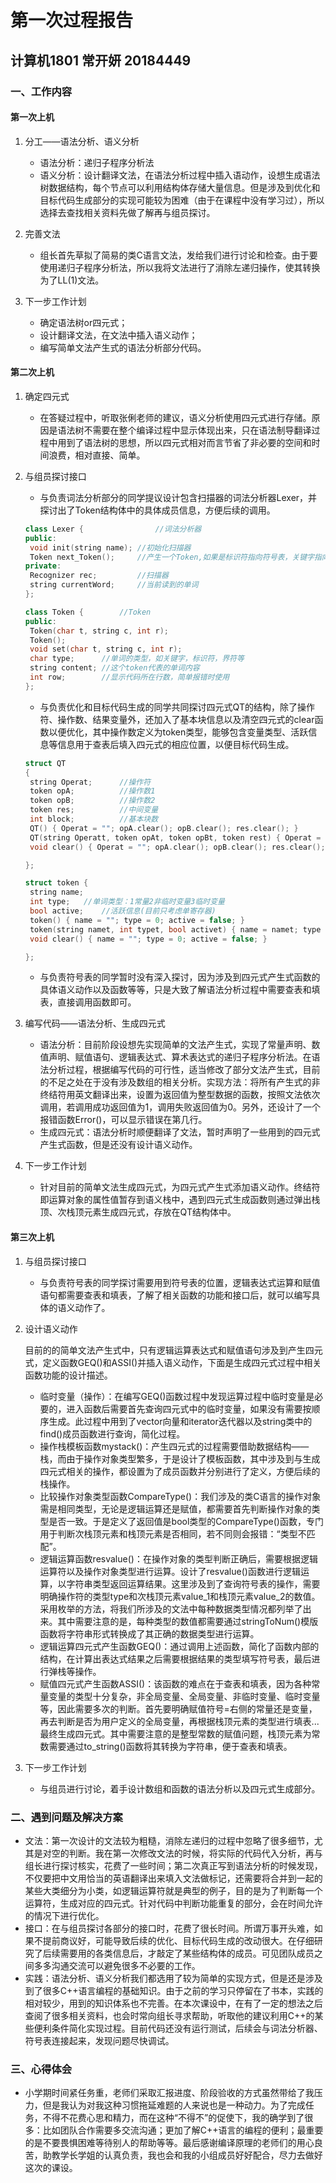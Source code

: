 # 第一次过程报告

## 计算机1801 常开妍 20184449

### 一、工作内容

#### 第一次上机

1. 分工——语法分析、语义分析

   - 语法分析：递归子程序分析法
   - 语义分析：设计翻译文法，在语法分析过程中插入语动作，设想生成语法树数据结构，每个节点可以利用结构体存储大量信息。但是涉及到优化和目标代码生成部分的实现可能较为困难（由于在课程中没有学习过），所以选择去查找相关资料先做了解再与组员探讨。
2. 完善文法

   - 组长首先草拟了简易的类C语言文法，发给我们进行讨论和检查。由于要使用递归子程序分析法，所以我将文法进行了消除左递归操作，使其转换为了LL(1)文法。
3. 下一步工作计划

   - 确定语法树or四元式；
   - 设计翻译文法，在文法中插入语义动作；
   - 编写简单文法产生式的语法分析部分代码。

#### 第二次上机

1. 确定四元式

   - 在答疑过程中，听取张俐老师的建议，语义分析使用四元式进行存储。原因是语法树不需要在整个编译过程中显示体现出来，只在语法制导翻译过程中用到了语法树的思想，所以四元式相对而言节省了非必要的空间和时间浪费，相对直接、简单。

2. 与组员探讨接口

   - 与负责词法分析部分的同学提议设计包含扫描器的词法分析器Lexer，并探讨出了Token结构体中的具体成员信息，方便后续的调用。

   ```c++
   class Lexer {				//词法分析器
   public:
   	void init(string name);	//初始化扫描器
   	Token next_Token();		//产生一个Token,如果是标识符指向符号表，关键字指向关键字表，界符指向界符表，常量指向常量表
   private:
   	Recognizer rec;			//扫描器
   	string currentWord;		//当前读到的单词
   };
   ```

   ```c++
   class Token {		//Token
   public:
   	Token(char t, string c, int r);
   	Token();
   	void set(char t, string c, int r);
   	char type;		//单词的类型，如关键字，标识符，界符等
   	string content;	//这个token代表的单词内容
   	int row;		//显示代码所在行数，简单报错时使用
   };
   ```

   - 与负责优化和目标代码生成的同学共同探讨四元式QT的结构，除了操作符、操作数、结果变量外，还加入了基本块信息以及清空四元式的clear函数以便优化，其中操作数定义为token类型，能够包含变量类型、活跃信息等信息用于查表后填入四元式的相应位置，以便目标代码生成。

   ```c++
   struct QT
   {
   	string Operat;		//操作符
   	token opA;			//操作数1
   	token opB;			//操作数2
   	token res;			//中间变量
   	int block;			//基本块数
   	QT() { Operat = ""; opA.clear(); opB.clear(); res.clear(); }
   	QT(string Operatt, token opAt, token opBt, token rest) { Operat = Operatt; opA = opAt; opB = opBt; res = rest; }
   	void clear() { Operat = ""; opA.clear(); opB.clear(); res.clear(); }
   
   };
   ```

   ```c++
   struct token {
   	string name;
   	int type;	//单词类型：1常量2非临时变量3临时变量
   	bool active;	//活跃信息(目前只考虑单寄存器)
   	token() { name = ""; type = 0; active = false; }
   	token(string namet, int typet, bool activet) { name = namet; type = typet; active = activet; }
   	void clear() { name = ""; type = 0; active = false; }
   
   };
   ```

   - 与负责符号表的同学暂时没有深入探讨，因为涉及到四元式产生式函数的具体语义动作以及函数等等，只是大致了解语法分析过程中需要查表和填表，直接调用函数即可。

3. 编写代码——语法分析、生成四元式

   - 语法分析：目前阶段设想先实现简单的文法产生式，实现了常量声明、数值声明、赋值语句、逻辑表达式、算术表达式的递归子程序分析法。在语法分析过程，根据编写代码的可行性，适当修改了部分文法产生式，目前的不足之处在于没有涉及数组的相关分析。实现方法：将所有产生式的非终结符用英文翻译出来，设置为返回值为整型数据的函数，按照文法依次调用，若调用成功返回值为1，调用失败返回值为0。另外，还设计了一个报错函数Error()，可以显示错误在第几行。
   - 生成四元式：语法分析时顺便翻译了文法，暂时声明了一些用到的四元式产生式函数，但是还没有设计语义动作。

4. 下一步工作计划

   - 针对目前的简单文法生成四元式，为四元式产生式添加语义动作。终结符即运算对象的属性值暂存到语义栈中，遇到四元式生成函数则通过弹出栈顶、次栈顶元素生成四元式，存放在QT结构体中。

#### 第三次上机

1. 与组员探讨接口

   - 与负责符号表的同学探讨需要用到符号表的位置，逻辑表达式运算和赋值语句都需要查表和填表，了解了相关函数的功能和接口后，就可以编写具体的语义动作了。

2. 设计语义动作

   目前的的简单文法产生式中，只有逻辑运算表达式和赋值语句涉及到产生四元式，定义函数GEQ()和ASSI()并插入语义动作，下面是生成四元式过程中相关函数功能的设计描述。

   - 临时变量（操作）：在编写GEQ()函数过程中发现运算过程中临时变量是必要的，进入函数后需要首先查询四元式中的临时变量，如果没有需要按顺序生成。此过程中用到了vector向量和iterator迭代器以及string类中的find()成员函数进行查询，简化过程。
   - 操作栈模板函数mystack()：产生四元式的过程需要借助数据结构——栈，而由于操作对象类型繁多，于是设计了模板函数，其中涉及到与生成四元式相关的操作，都设置为了成员函数并分别进行了定义，方便后续的栈操作。
   - 比较操作对象类型函数CompareType()：我们涉及的类C语言的操作对象需是相同类型，无论是逻辑运算还是赋值，都需要首先判断操作对象的类型是否一致。于是定义了返回值是bool类型的CompareType()函数，专门用于判断次栈顶元素和栈顶元素是否相同，若不同则会报错：“类型不匹配”。
   - 逻辑运算函数resvalue()：在操作对象的类型判断正确后，需要根据逻辑运算符以及操作对象类型进行运算。设计了resvalue()函数进行逻辑运算，以字符串类型返回运算结果。这里涉及到了查询符号表的操作，需要明确操作符的类型type和次栈顶元素value_1和栈顶元素value_2的数值。采用枚举的方法，将我们所涉及的文法中每种数据类型情况都列举了出来。其中需要注意的是，每种类型的数值都需要通过stringToNum()模版函数将字符串形式转换成了其正确的数据类型进行运算。
   - 逻辑运算四元式产生函数GEQ()：通过调用上述函数，简化了函数内部的结构，在计算出表达式结果之后需要根据结果的类型填写符号表，最后进行弹栈等操作。
   - 赋值四元式产生函数ASSI()：该函数的难点在于查表和填表，因为各种常量变量的类型十分复杂，非全局变量、全局变量、非临时变量、临时变量等，因此需要多次的判断。首先要明确赋值符号=右侧的常量还是变量，再去判断是否为用户定义的全局变量，再根据栈顶元素的类型进行填表...最终生成四元式。其中需要注意的是整型常数的赋值问题，栈顶元素为常数需要通过to_string()函数将其转换为字符串，便于查表和填表。

3. 下一步工作计划

   - 与组员进行讨论，着手设计数组和函数的语法分析以及四元式生成部分。

### 二、遇到问题及解决方案

+ 文法：第一次设计的文法较为粗糙，消除左递归的过程中忽略了很多细节，尤其是对空的判断。我在第一次修改文法的时候，将实际的代码代入分析，再与组长进行探讨核实，花费了一些时间；第二次真正写到语法分析的时候发现，不仅要把中文用恰当的英语翻译出来填入文法做标记，还需要将合并到一起的某些大类细分为小类，如逻辑运算符就是典型的例子，目的是为了判断每一个运算符，生成对应的四元式。针对代码中判断功能重复的部分，会在时间允许的情况下进行优化。
+ 接口：在与组员探讨各部分的接口时，花费了很长时间。所谓万事开头难，如果不提前商议好，可能导致后续的优化、目标代码生成的改动很大。在仔细研究了后续需要用的各类信息后，才敲定了某些结构体的成员。可见团队成员之间多多沟通交流可以避免很多不必要的工作。
+ 实践：语法分析、语义分析我们都选用了较为简单的实现方式，但是还是涉及到了很多C++语言编程的基础知识。由于之前的学习只停留在了书本，实践的相对较少，用到的知识体系也不完善。在本次课设中，在有了一定的想法之后查阅了很多相关资料，也会时常向组长寻求帮助，听取他的建议利用C++的某些便利条件简化实现过程。目前代码还没有运行测试，后续会与词法分析器、符号表连接起来，发现问题尽快调试。

### 三、心得体会

+ 小学期时间紧任务重，老师们采取汇报进度、阶段验收的方式虽然带给了我压力，但是我认为对我这种习惯拖延难题的人来说也是一种动力。为了完成任务，不得不花费心思和精力，而在这种“不得不”的促使下，我的确学到了很多：比如团队合作需要多交流沟通；更加了解C++语言的编程的便利；最重要的是不要畏惧困难等待别人的帮助等等。最后感谢编译原理的老师们的用心良苦，助教学长学姐的认真负责，我也会和我的小组成员好好配合，尽力去做好这次的课设。
